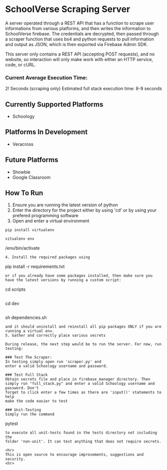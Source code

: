 # SchoolVerse Scraping Server

A server operated through a REST API that has a function to scrape user informations from various platforms, and then writes the information to SchoolVerse firebase. The credentials are decrypted, then passed through a scraper function that uses bs4 and python requests to pull information and output as JSON, which is then exported via Firebase Admin SDK. 

This server only contains a REST API (accepting POST requests), and no website, so interaction will only make work with either an HTTP service, code, or cURL. 

### Current Average Execution Time:
2! Seconds (scraping only)
Estimated full stack execution time: 8-9 seconds

## Currently Supported Platforms
- Schoology

## Platforms In Development
- Veracross

## Future Platforms
- Showbie
- Google Classroom

## How To Run
1. Ensure you are running the latest version of python
2. Enter the directory for the project either by using 'cd' or by using your prefered programming software
3. Open and enter a virtual environment
~~~
pip install virtualenv
~~~
~~~
vitualenv env
~~~
/env/bin/activate
~~~
4. Install the required packages using 
~~~
pip install -r requirements.txt
~~~
or if you already have some packages installed, then make sure you
have the latest versions by running a custom script:
~~~
cd scripts
~~~
~~~
cd dev
~~~
~~~
sh dependencies.sh
~~~
and it should uninstall and reinstall all pip packages ONLY if you are running a virtual env. 
5. Gather and correctly place various secrets

During release, the next step would be to run the server. For now, run testing:

### Test The Scraper:
In testing simply open run 'scraper.py' and
enter a valid Schoology username and password. 

### Test Full Stack
Obtain secrets file and place in firebase_manager directory. Then simply run "full_stack.py" and enter a valid Schoology username and password. Don't
forget to click enter a few times as there are 'input()' statements to help
make the code easier to test

### Unit-Testing
Simply run the command 
~~~
pytest
~~~
to execute all unit-tests found in the tests directory not including the 
folder 'non-unit'. It can test anything that does not require secrets. 

<hr>
This is open source to encourage improvements, suggestions and security. 
<hr>


